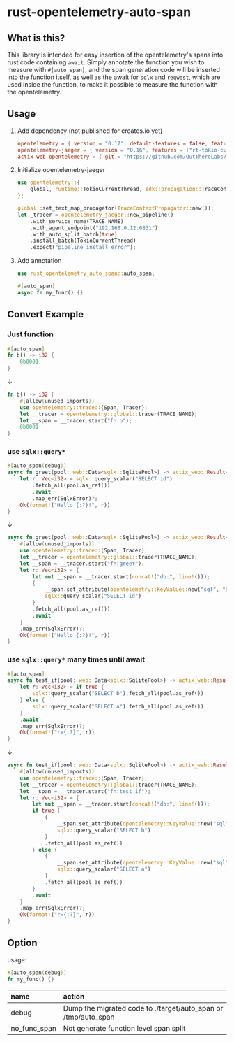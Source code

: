 # rust-opentelemetry-auto-span

## What is this?

This library is intended for easy insertion of the opentelemetry's spans
into rust code containing `await`.
Simply annotate the function you wish to measure with `#[auto_span]`,
and the span generation code will be inserted into the function itself,
as well as the await for `sqlx` and `reqwest`,
which are used inside the function,
to make it possible to measure the function with the opentelemetry.

## Usage

1. Add dependency (not published for creates.io yet)

   ```toml
   opentelemetry = { version = "0.17", default-features = false, features = ["trace", "rt-tokio-current-thread"] }
   opentelemetry-jaeger = { version = "0.16", features = ["rt-tokio-current-thread"] }
   actix-web-opentelemetry = { git = "https://github.com/OutThereLabs/actix-web-opentelemetry" }
   ```
2. Initialize opentelemetry-jaeger

   ```rust
   use opentelemetry::{
       global, runtime::TokioCurrentThread, sdk::propagation::TraceContextPropagator,
   };

   global::set_text_map_propagator(TraceContextPropagator::new());
   let _tracer = opentelemetry_jaeger::new_pipeline()
       .with_service_name(TRACE_NAME)
       .with_agent_endpoint("192.168.0.12:6831")
       .with_auto_split_batch(true)
       .install_batch(TokioCurrentThread)
       .expect("pipeline install error");
   ```
3. Add annotation

   ```rust
   use rust_opentelemetry_auto_span::auto_span;

   #[auto_span]
   async fn my_func() {}
   ```

## Convert Example

### Just function

```rust
#[auto_span]
fn b() -> i32 {
    0b0001
}
```

↓

```rust
fn b() -> i32 {
    #[allow(unused_imports)]
    use opentelemetry::trace::{Span, Tracer};
    let __tracer = opentelemetry::global::tracer(TRACE_NAME);
    let __span = __tracer.start("fn:b");
    0b0001
}
```

### use `sqlx::query*`

```rust
#[auto_span(debug)]
async fn greet(pool: web::Data<sqlx::SqlitePool>) -> actix_web::Result<String> {
    let r: Vec<i32> = sqlx::query_scalar("SELECT id")
        .fetch_all(pool.as_ref())
        .await
        .map_err(SqlxError)?;
    Ok(format!("Hello {:?}!", r))
}
```

↓

```rust
async fn greet(pool: web::Data<sqlx::SqlitePool>) -> actix_web::Result<String> {
    #[allow(unused_imports)]
    use opentelemetry::trace::{Span, Tracer};
    let __tracer = opentelemetry::global::tracer(TRACE_NAME);
    let __span = __tracer.start("fn:greet");
    let r: Vec<i32> = {
        let mut __span = __tracer.start(concat!("db:", line!()));
        {
            __span.set_attribute(opentelemetry::KeyValue::new("sql", "SELECT id"));
            sqlx::query_scalar("SELECT id")
        }
        .fetch_all(pool.as_ref())
        .await
    }
    .map_err(SqlxError)?;
    Ok(format!("Hello {:?}!", r))
}
```

### use `sqlx::query*` many times until await

```rust
#[auto_span]
async fn test_if(pool: web::Data<sqlx::SqlitePool>) -> actix_web::Result<String> {
    let r: Vec<i32> = if true {
        sqlx::query_scalar("SELECT b").fetch_all(pool.as_ref())
    } else {
        sqlx::query_scalar("SELECT a").fetch_all(pool.as_ref())
    }
    .await
    .map_err(SqlxError)?;
    Ok(format!("r={:?}", r))
}
```

↓

```rust
async fn test_if(pool: web::Data<sqlx::SqlitePool>) -> actix_web::Result<String> {
    #[allow(unused_imports)]
    use opentelemetry::trace::{Span, Tracer};
    let __tracer = opentelemetry::global::tracer(TRACE_NAME);
    let __span = __tracer.start("fn:test_if");
    let r: Vec<i32> = {
        let mut __span = __tracer.start(concat!("db:", line!()));
        if true {
            {
                __span.set_attribute(opentelemetry::KeyValue::new("sql", "SELECT b"));
                sqlx::query_scalar("SELECT b")
            }
            .fetch_all(pool.as_ref())
        } else {
            {
                __span.set_attribute(opentelemetry::KeyValue::new("sql", "SELECT a"));
                sqlx::query_scalar("SELECT a")
            }
            .fetch_all(pool.as_ref())
        }
        .await
    }
    .map_err(SqlxError)?;
    Ok(format!("r={:?}", r))
}
```

## Option

usage:

```rust
#[auto_span(debug)]
fn my_func() {}
```

| name         | action                                                         |
|:-------------|:---------------------------------------------------------------|
| debug        | Dump the migrated code to ./target/auto_span or /tmp/auto_span |
| no_func_span | Not generate function level span split                         |
